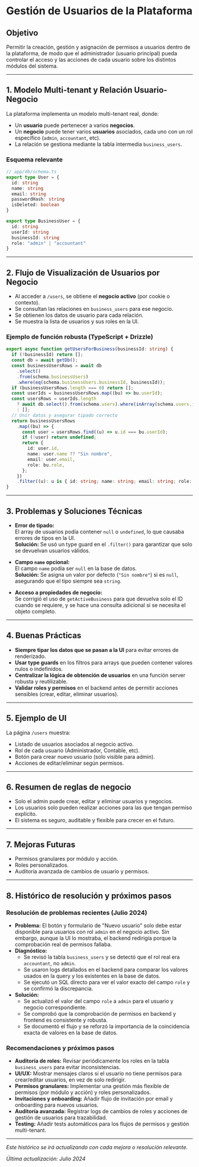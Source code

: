 # Gestión de Usuarios de la Plataforma

## Objetivo
Permitir la creación, gestión y asignación de permisos a usuarios dentro de la plataforma, de modo que el administrador (usuario principal) pueda controlar el acceso y las acciones de cada usuario sobre los distintos módulos del sistema.

---

## 1. Modelo Multi-tenant y Relación Usuario-Negocio

La plataforma implementa un modelo multi-tenant real, donde:

- Un **usuario** puede pertenecer a varios **negocios**.
- Un **negocio** puede tener varios **usuarios** asociados, cada uno con un rol específico (`admin`, `accountant`, etc).
- La relación se gestiona mediante la tabla intermedia `business_users`.

### Esquema relevante

```typescript
// app/db/schema.ts
export type User = {
  id: string
  name: string
  email: string
  passwordHash: string
  isDeleted: boolean
}

export type BusinessUser = {
  id: string
  userId: string
  businessId: string
  role: "admin" | "accountant"
}
```

---

## 2. Flujo de Visualización de Usuarios por Negocio

- Al acceder a `/users`, se obtiene el **negocio activo** (por cookie o contexto).
- Se consultan las relaciones en `business_users` para ese negocio.
- Se obtienen los datos de usuario para cada relación.
- Se muestra la lista de usuarios y sus roles en la UI.

### Ejemplo de función robusta (TypeScript + Drizzle)

```typescript
export async function getUsersForBusiness(businessId: string) {
  if (!businessId) return [];
  const db = await getDb();
  const businessUsersRows = await db
    .select()
    .from(schema.businessUsers)
    .where(eq(schema.businessUsers.businessId, businessId));
  if (businessUsersRows.length === 0) return [];
  const userIds = businessUsersRows.map((bu) => bu.userId);
  const usersRows = userIds.length
    ? await db.select().from(schema.users).where(inArray(schema.users.id, userIds))
    : [];
  // Unir datos y asegurar tipado correcto
  return businessUsersRows
    .map((bu) => {
      const user = usersRows.find((u) => u.id === bu.userId);
      if (!user) return undefined;
      return {
        id: user.id,
        name: user.name ?? "Sin nombre",
        email: user.email,
        role: bu.role,
      };
    })
    .filter((u): u is { id: string; name: string; email: string; role: any } => u !== undefined);
}
```

---

## 3. Problemas y Soluciones Técnicas

- **Error de tipado:**  
  El array de usuarios podía contener `null` o `undefined`, lo que causaba errores de tipos en la UI.  
  **Solución:** Se usó un type guard en el `.filter()` para garantizar que solo se devuelvan usuarios válidos.

- **Campo `name` opcional:**  
  El campo `name` podía ser `null` en la base de datos.  
  **Solución:** Se asigna un valor por defecto (`"Sin nombre"`) si es `null`, asegurando que el tipo siempre sea `string`.

- **Acceso a propiedades de negocio:**  
  Se corrigió el uso de `getActiveBusiness` para que devuelva solo el ID cuando se requiere, y se hace una consulta adicional si se necesita el objeto completo.

---

## 4. Buenas Prácticas

- **Siempre tipar los datos que se pasan a la UI** para evitar errores de renderizado.
- **Usar type guards** en los filtros para arrays que pueden contener valores nulos o indefinidos.
- **Centralizar la lógica de obtención de usuarios** en una función server robusta y reutilizable.
- **Validar roles y permisos** en el backend antes de permitir acciones sensibles (crear, editar, eliminar usuarios).

---

## 5. Ejemplo de UI

La página `/users` muestra:

- Listado de usuarios asociados al negocio activo.
- Rol de cada usuario (Administrador, Contable, etc).
- Botón para crear nuevo usuario (solo visible para admin).
- Acciones de editar/eliminar según permisos.

<!-- Pega aquí tu captura de pantalla de la UI de usuarios -->

---

## 6. Resumen de reglas de negocio

- Solo el admin puede crear, editar y eliminar usuarios y negocios.
- Los usuarios solo pueden realizar acciones para las que tengan permiso explícito.
- El sistema es seguro, auditable y flexible para crecer en el futuro.

---

## 7. Mejoras Futuras

- Permisos granulares por módulo y acción.
- Roles personalizados.
- Auditoría avanzada de cambios de usuario y permisos.

---

## 8. Histórico de resolución y próximos pasos

### Resolución de problemas recientes (Julio 2024)

- **Problema:** El botón y formulario de "Nuevo usuario" solo debe estar disponible para usuarios con rol `admin` en el negocio activo. Sin embargo, aunque la UI lo mostraba, el backend redirigía porque la comprobación real de permisos fallaba.
- **Diagnóstico:**
  - Se revisó la tabla `business_users` y se detectó que el rol real era `accountant`, no `admin`.
  - Se usaron logs detallados en el backend para comparar los valores usados en la query y los existentes en la base de datos.
  - Se ejecutó un SQL directo para ver el valor exacto del campo `role` y se confirmó la discrepancia.
- **Solución:**
  - Se actualizó el valor del campo `role` a `admin` para el usuario y negocio correspondiente.
  - Se comprobó que la comprobación de permisos en backend y frontend es consistente y robusta.
  - Se documentó el flujo y se reforzó la importancia de la coincidencia exacta de valores en la base de datos.

### Recomendaciones y próximos pasos

- **Auditoría de roles:** Revisar periódicamente los roles en la tabla `business_users` para evitar inconsistencias.
- **UI/UX:** Mostrar mensajes claros si el usuario no tiene permisos para crear/editar usuarios, en vez de solo redirigir.
- **Permisos granulares:** Implementar una gestión más flexible de permisos (por módulo y acción) y roles personalizados.
- **Invitaciones y onboarding:** Añadir flujo de invitación por email y onboarding para nuevos usuarios.
- **Auditoría avanzada:** Registrar logs de cambios de roles y acciones de gestión de usuarios para trazabilidad.
- **Testing:** Añadir tests automáticos para los flujos de permisos y gestión multi-tenant.

---

*Este histórico se irá actualizando con cada mejora o resolución relevante.*

*Última actualización: Julio 2024*
